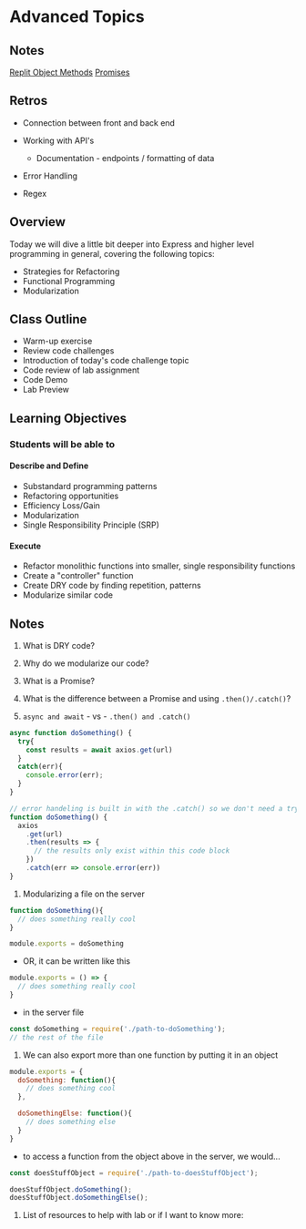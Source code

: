 # Advanced Topics

## Notes

[Replit Object Methods](https://replit.com/@RogerMReyes/301n29-class09#index.js)
[Promises](https://replit.com/@RogerMReyes/301n29-class09Promises#index.js)

## Retros

- Connection between front and back end

- Working with API's
  - Documentation - endpoints / formatting of data

- Error Handling

- Regex

## Overview

Today we will dive a little bit deeper into Express and higher level programming in general, covering the following topics:

- Strategies for Refactoring
- Functional Programming
- Modularization

## Class Outline

- Warm-up exercise
- Review code challenges
- Introduction of today's code challenge topic
- Code review of lab assignment
- Code Demo
- Lab Preview

## Learning Objectives

### Students will be able to

#### Describe and Define

- Substandard programming patterns
- Refactoring opportunities
- Efficiency Loss/Gain
- Modularization
- Single Responsibility Principle (SRP)

#### Execute

- Refactor monolithic functions into smaller, single responsibility functions
- Create a "controller" function
- Create DRY code by finding repetition, patterns
- Modularize similar code

## Notes

1. What is DRY code?

1. Why do we modularize our code?

1. What is a Promise?

1. What is the difference between a Promise and using `.then()/.catch()`?

1. `async and await` - vs - `.then() and .catch()`

  ```javaScript
  async function doSomething() {
    try{
      const results = await axios.get(url)
    }
    catch(err){
      console.error(err);
    }
  }

  // error handeling is built in with the .catch() so we don't need a try/catch
  function doSomething() {
    axios
      .get(url)
      .then(results => {
        // the results only exist within this code block
      })
      .catch(err => console.error(err))
  }
  ```

1. Modularizing a file on the server

  ```javaScript
  function doSomething(){
    // does something really cool
  }

  module.exports = doSomething
  ```
  
  - OR, it can be written like this

  ```javaScript
  module.exports = () => {
    // does something really cool
  }
  ```

  - in the server file

  ```javaScript
  const doSomething = require('./path-to-doSomething');
  // the rest of the file
  ```

1. We can also export more than one function by putting it in an object

  ```javaScript
  module.exports = {
    doSomething: function(){
      // does something cool
    },

    doSomethingElse: function(){
      // does something else
    }
  }
  ```

  - to access a function from the object above in the server, we would...

  ```javaScript
  const doesStuffObject = require('./path-to-doesStuffObject');

  doesStuffObject.doSomething();
  doesStuffObject.doSomethingElse();
  ```
  
  1. List of resources to help with lab or if I want to know more: